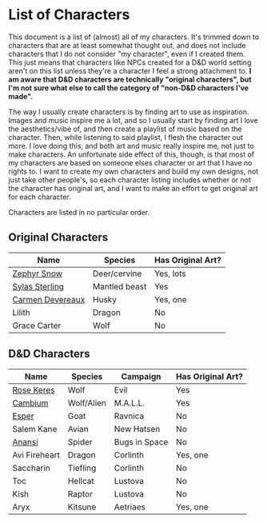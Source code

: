 # List of Characters

This document is a list of (almost) all of my characters. It's trimmed down to characters that are at least somewhat thought out, and does not include characters that I do not consider "my character", even if I created them. This just means that characters like NPCs created for a D&D world setting aren't on this list unless they're a character I feel a strong attachment to. **I am aware that D&D characters are technically "original characters", but I'm not sure what else to call the category of "non-D&D characters I've made".**

The way I usually create characters is by finding art to use as inspiration. Images and music inspire me a lot, and so I usually start by finding art I love the aesthetics/vibe of, and then create a playlist of music based on the character. Then, while listening to said playlist, I flesh the character out more. I love doing this, and both art and music really inspire me, not just to make characters. An unfortunate side effect of this, though, is that most of my characters are based on someone elses character or art that I have no rights to. I want to create my own characters and build my own designs, not just take other people's, so each character listing includes whether or not the character has original art, and I want to make an effort to get original art for each character.

Characters are listed in no particular order.

## Original Characters

| Name                                  | Species       | Has Original Art? |
| ------------------------------------- | ------------- | ----------------- |
| [Zephyr Snow](./chars/zephyr.md)      | Deer/cervine  | Yes, lots         |
| [Sylas Sterling](./chars/sylas.md)    | Mantled beast | Yes               |
| [Carmen Devereaux](./chars/carmen.md) | Husky         | Yes, one          |
| Lilith                                | Dragon        | No                |
| Grace Carter                          | Wolf          | No                |

## D&D Characters

| Name                          | Species    | Campaign      | Has Original Art? |
| ----------------------------- | ---------- | ------------- | ----------------- |
| [Rose Keres](./chars/rose.md) | Wolf       | Evil          | Yes               |
| [Cambium](./chars/cambium.md) | Wolf/Alien | M.A.L.L.      | Yes               |
| [Esper](./chars/esper.md)     | Goat       | Ravnica       | No                |
| Salem Kane                    | Avian      | New Hatsen    | No                |
| [Anansi](./chars/anansi.md)   | Spider     | Bugs in Space | No                |
| Avi Fireheart                 | Dragon     | Corlinth      | Yes, one          |
| Saccharin                     | Tiefling   | Corlinth      | No                |
| Toc                           | Hellcat    | Lustova       | No                |
| Kish                          | Raptor     | Lustova       | No                |
| Aryx                          | Kitsune    | Aetriaes      | Yes, one          |
